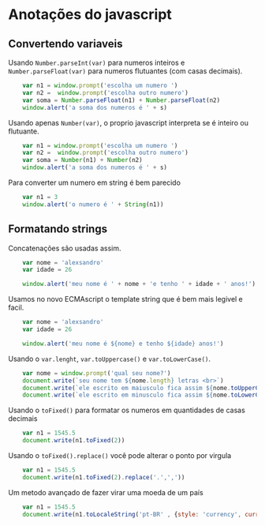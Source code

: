 # Anotações do javascript

## Convertendo variaveis

Usando `Number.parseInt(var)` para numeros inteiros e `Number.parseFloat(var)` para numeros flutuantes (com casas decimais).

~~~javascript
    var n1 = window.prompt('escolha um numero ')
    var n2 =  window.prompt('escolha outro numero')
    var soma = Number.parseFloat(n1) + Number.parseFloat(n2)
    window.alert('a soma dos numeros é ' + s)
~~~

Usando apenas `Number(var)`, o proprio javascript interpreta se é inteiro ou flutuante.

~~~javascript
    var n1 = window.prompt('escolha um numero ')
    var n2 =  window.prompt('escolha outro numero')
    var soma = Number(n1) + Number(n2)
    window.alert('a soma dos numeros é ' + s)
~~~

Para converter um numero em string é bem parecido

~~~javascript
    var n1 = 3
    window.alert('o numero é ' + String(n1))
~~~

## Formatando strings

Concatenações são usadas assim.

~~~javascript
    var nome = 'alexsandro'
    var idade = 26

    window.alert('meu nome é ' + nome + 'e tenho ' + idade + ' anos!')
~~~

Usamos no novo ECMAscript o template string que é bem mais legivel e facil.

~~~javascript
    var nome = 'alexsandro'
    var idade = 26

    window.alert('meu nome é ${nome} e tenho ${idade} anos!')
~~~

Usando o `var.lenght`, `var.toUppercase()` e `var.toLowerCase()`.

~~~javascript
    var nome = window.prompt('qual seu nome?')
    document.write(`seu nome tem ${nome.length} letras <br>`)
    document.write(`ele escrito em maiusculo fica assim ${nome.toUpperCase()}<br>`)
    document.write(`ele escrito em minusculo fica assim ${nome.toLowerCase()}`)
~~~

Usando o `toFixed()` para formatar os numeros em quantidades de casas decimais

~~~javascript
    var n1 = 1545.5
    document.write(n1.toFixed(2))
~~~

Usando o `toFixed().replace()` você pode alterar o ponto por virgula

~~~javascript
    var n1 = 1545.5
    document.write(n1.toFixed(2).replace('.',','))
~~~

Um metodo avançado de fazer virar uma moeda de um país

~~~javascript
    var n1 = 1545.5
    document.write(n1.toLocaleString('pt-BR' , {style: 'currency', currency: 'BRL'}))
~~~